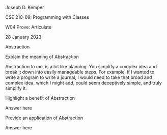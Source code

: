 <p>Joseph D. Kemper</p>
<p>CSE 210-09: Programming with Classes</p>
<p>W04 Prove: Articulate</p>
<p>28 January 2023</p>
<p></p>
<p>Abstraction</p>
<p></p>
<p>Explain the meaning of Abstraction</p>
<p></p>
<p>Abstraction to me, is a lot like planning. You simplify a complex idea and break it down into easily manageable steps. For example, if I wanted to write a program to write a journal, I would need to take that broad and complex idea, which I might add, could seem deceptively simple, and truly simplify it.</p>

<p></p>
<p>Highlight a benefit of Abstraction</p>
<p></p>
<p>Answer here</p>
<p></p>
<p>Provide an application of Abstraction</p>
<p></p>
<p>Answer here</p>
